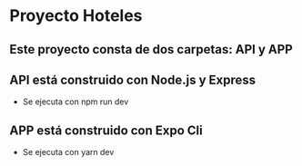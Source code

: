 # Proyecto Hoteles

## Este proyecto consta de dos carpetas: API y APP

## API está construido con Node.js y Express
* Se ejecuta con npm run dev


## APP está construido con Expo Cli
* Se ejecuta con yarn dev